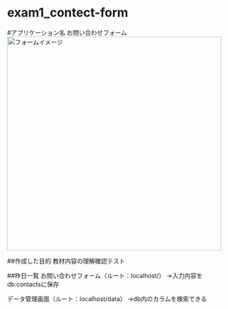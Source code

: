 # exam1_contect-form

#アプリケーション名
お問い合わせフォーム
<img width="497" alt="フォームイメージ" src="https://user-images.githubusercontent.com/92093565/236382782-39005a7f-4112-45f5-8ebf-fa6b5fddf7d6.png">


##作成した目的
教材内容の理解確認テスト

##昨日一覧
お問い合わせフォーム（ルート：localhost/）
→入力内容をdb:contactsに保存

データ管理画面（ルート：localhost/data）
→db内のカラムを検索できる
